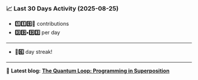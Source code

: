 <!--START_STATS-->
### 📈 Last 30 Days Activity (2025-08-25)  
- **1️⃣1️⃣9️⃣🎱** contributions  
- **3️⃣9️⃣•9️⃣3️⃣** per day
---
- **🎱6️⃣** day streak!
---
📝 **Latest blog:** [**The Quantum Loop: Programming in Superposition**](https://andriak.com/blog/quantum-loop)
<!--END_STATS-->

